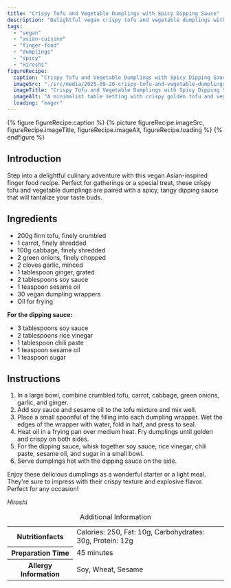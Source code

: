 ```yaml
---
title: "Crispy Tofu and Vegetable Dumplings with Spicy Dipping Sauce"
description: "Delightful vegan crispy tofu and vegetable dumplings with a spicy dipping sauce, perfect for any special occasion or as a wonderful starter."
tags:
  - "vegan"
  - "asian-cuisine"
  - "finger-food"
  - "dumplings"
  - "spicy"
  - "Hiroshi"
figureRecipe: 
  caption: "Crispy Tofu and Vegetable Dumplings with Spicy Dipping Sauce"
  imageSrc: "./src/media/2025-09-20-crispy-tofu-and-vegetable-dumplings-with-spicy-dipping-sauce-3541.png"
  imageTitle: "Crispy Tofu and Vegetable Dumplings with Spicy Dipping Sauce"
  imageAlt: "A minimalist table setting with crispy golden tofu and vegetable dumplings on an elegant plate, next to spicy dipping sauce, in natural light."
  loading: "eager"
---
```


{% figure figureRecipe.caption %}
{% picture figureRecipe.imageSrc, figureRecipe.imageTitle, figureRecipe.imageAlt, figureRecipe.loading %}
{% endfigure %}

## Introduction

Step into a delightful culinary adventure with this vegan Asian-inspired finger food recipe. Perfect for gatherings or a special treat, these crispy tofu and vegetable dumplings are paired with a spicy, tangy dipping sauce that will tantalize your taste buds.

## Ingredients

- 200g firm tofu, finely crumbled
- 1 carrot, finely shredded
- 100g cabbage, finely shredded
- 2 green onions, finely chopped
- 2 cloves garlic, minced
- 1 tablespoon ginger, grated
- 2 tablespoons soy sauce
- 1 teaspoon sesame oil
- 30 vegan dumpling wrappers
- Oil for frying

**For the dipping sauce:**
- 3 tablespoons soy sauce
- 2 tablespoons rice vinegar
- 1 tablespoon chili paste
- 1 teaspoon sesame oil
- 1 teaspoon sugar

## Instructions

1. In a large bowl, combine crumbled tofu, carrot, cabbage, green onions, garlic, and ginger.
2. Add soy sauce and sesame oil to the tofu mixture and mix well.
3. Place a small spoonful of the filling into each dumpling wrapper. Wet the edges of the wrapper with water, fold in half, and press to seal.
4. Heat oil in a frying pan over medium heat. Fry dumplings until golden and crispy on both sides.
5. For the dipping sauce, whisk together soy sauce, rice vinegar, chili paste, sesame oil, and sugar in a small bowl.
6. Serve dumplings hot with the dipping sauce on the side.

Enjoy these delicious dumplings as a wonderful starter or a light meal. They're sure to impress with their crispy texture and explosive flavor. Perfect for any occasion!

*Hiroshi*

<table><caption class='sr-only'>Additional Information</caption><tr><th>Nutritionfacts</th><td>Calories: 250, Fat: 10g, Carbohydrates: 30g, Protein: 12g&nbsp;</td></tr><tr><th>Preparation Time</th><td>45 minutes&nbsp;</td></tr><tr><th>Allergy Information</th><td>Soy, Wheat, Sesame&nbsp;</td></tr></table>

